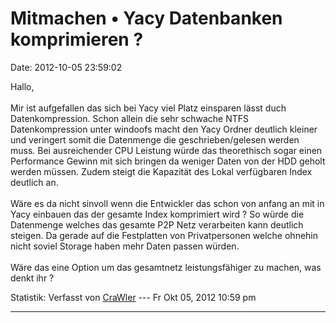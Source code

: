 Mitmachen • Yacy Datenbanken komprimieren ?
===========================================

Date: 2012-10-05 23:59:02

Hallo,\
\
Mir ist aufgefallen das sich bei Yacy viel Platz einsparen lässt duch
Datenkompression. Schon allein die sehr schwache NTFS Datenkompression
unter windoofs macht den Yacy Ordner deutlich kleiner und veringert
somit die Datenmenge die geschrieben/gelesen werden muss. Bei
ausreichender CPU Leistung würde das theorethisch sogar einen
Performance Gewinn mit sich bringen da weniger Daten von der HDD geholt
werden müssen. Zudem steigt die Kapazität des Lokal verfügbaren Index
deutlich an.\
\
Wäre es da nicht sinvoll wenn die Entwickler das schon von anfang an mit
in Yacy einbauen das der gesamte Index komprimiert wird ? So würde die
Datenmenge welches das gesamte P2P Netz verarbeiten kann deutlich
steigen. Da gerade auf die Festplatten von Privatpersonen welche ohnehin
nicht soviel Storage haben mehr Daten passen würden.\
\
Wäre das eine Option um das gesamtnetz leistungsfähiger zu machen, was
denkt ihr ?

Statistik: Verfasst von
[CraWler](http://forum.yacy-websuche.de/memberlist.php?mode=viewprofile&u=8833)
--- Fr Okt 05, 2012 10:59 pm

------------------------------------------------------------------------
